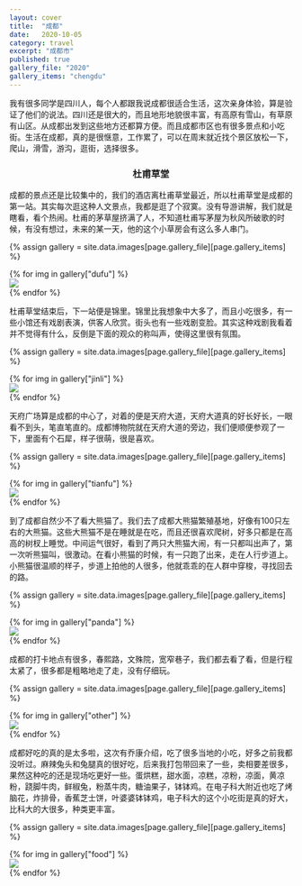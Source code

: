 ```yaml
---
layout: cover
title:  "成都"
date:   2020-10-05
category: travel
excerpt: "成都市"
published: true
gallery_file: "2020"
gallery_items: "chengdu"
---
```


我有很多同学是四川人，每个人都跟我说成都很适合生活，这次亲身体验，算是验证了他们的说法。四川还是很大的，而且地形地貌很丰富，有高原有雪山，有草原有山区。从成都出发到这些地方还都算方便。而且成都市区也有很多景点和小吃街。生活在成都，真的是很惬意，工作累了，可以在周末就近找个景区放松一下，爬山，滑雪，游沟，逛街，选择很多。

### <center>杜甫草堂</center>

成都的景点还是比较集中的，我们的酒店离杜甫草堂最近，所以杜甫草堂是成都的第一站。其实每次逛这种人文景点，我都是逛了个寂寞。没有导游讲解，我们就是瞎看，看个热闹。杜甫的茅草屋挤满了人，不知道杜甫写茅屋为秋风所破歌的时候，有没有想过，未来的某一天，他的这个小草房会有这么多人串门。

{% assign gallery  = site.data.images[page.gallery_file][page.gallery_items] %}
<div class="card-columns">
    {% for img in gallery["dufu"] %}
    <div class="card">
        <img class="card-img-top" src="{{gallery['root']}}{{ img[0] }}" />
    </div>
    {% endfor %}
</div>

杜甫草堂结束后，下一站便是锦里。锦里比我想象中大多了，而且小吃很多，有一些小馆还有戏剧表演，供客人欣赏。街头也有一些戏剧变脸。其实这种戏剧我看着并不觉得有什么，反倒是下面的观众的称叫声，使得这里很有氛围。

{% assign gallery  = site.data.images[page.gallery_file][page.gallery_items] %}
<div class="card-columns">
    {% for img in gallery["jinli"] %}
    <div class="card">
        <img class="card-img-top" src="{{gallery['root']}}{{ img[0] }}" />
    </div>
    {% endfor %}
</div>

天府广场算是成都的中心了，对着的便是天府大道，天府大道真的好长好长，一眼看不到头，笔直笔直的。成都博物院就在天府大道的旁边，我们便顺便参观了一下，里面有个石犀，样子很萌，很是喜欢。

{% assign gallery  = site.data.images[page.gallery_file][page.gallery_items] %}
<div class="card-columns">
    {% for img in gallery["tianfu"] %}
    <div class="card">
        <img class="card-img-top" src="{{gallery['root']}}{{ img[0] }}" />
    </div>
    {% endfor %}
</div>

到了成都自然少不了看大熊猫了。我们去了成都大熊猫繁殖基地，好像有100只左右的大熊猫。这些大熊猫不是在睡就是在吃，而且还很喜欢爬树，好多只都是在高高的树杈上睡觉。中间运气很好，看到了两只大熊猫大闹，有一只都叫出声了，第一次听熊猫叫，很激动。在看小熊猫的时候，有一只跑了出来，走在人行步道上。小熊猫很温顺的样子，步道上拍他的人很多，他就乖乖的在人群中穿梭，寻找回去的路。

{% assign gallery  = site.data.images[page.gallery_file][page.gallery_items] %}
<div class="card-columns">
    {% for img in gallery["panda"] %}
    <div class="card">
        <img class="card-img-top" src="{{gallery['root']}}{{ img[0] }}" />
    </div>
    {% endfor %}
</div>

成都的打卡地点有很多，春熙路，文殊院，宽窄巷子，我们都去看了看，但是行程太紧了，很多都是粗略地走了走，没有仔细玩。

{% assign gallery  = site.data.images[page.gallery_file][page.gallery_items] %}
<div class="card-columns">
    {% for img in gallery["other"] %}
    <div class="card">
        <img class="card-img-top" src="{{gallery['root']}}{{ img[0] }}" />
    </div>
    {% endfor %}
</div>

成都好吃的真的是太多啦，这次有乔康介绍，吃了很多当地的小吃，好多之前我都没听过。麻辣兔头和兔腿真的很好吃，后来我打包带回来了一些，卖相要差很多，果然这种吃的还是现场吃更好一些。蛋烘糕，甜水面，凉糕，凉粉，凉面，黄凉粉，跷脚牛肉，鲜椒兔，粉蒸牛肉，糖油果子，钵钵鸡。在电子科大附近也吃了烤脑花，炸排骨，香蕉芝士饼，叶婆婆钵钵鸡，电子科大的这个小吃街是真的好大，比科大的大很多，种类更丰富。

{% assign gallery  = site.data.images[page.gallery_file][page.gallery_items] %}
<div class="card-columns">
    {% for img in gallery["food"] %}
    <div class="card">
        <img class="card-img-top" src="{{gallery['root']}}{{ img[0] }}" />
    </div>
    {% endfor %}
</div>


<!-- 
{% assign gallery  = site.data.images[page.gallery_file][page.gallery_items] %}
<center class="half">
<img src="{{gallery['root']}}{{ gallery['end'][0] }}" alt="" width="35%"/>
</center> -->